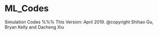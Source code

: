 # ML_Codes
Simulation Codes
%%% This Version: April 2019. @copyright Shihao Gu, Bryan Kelly and Dacheng Xiu
